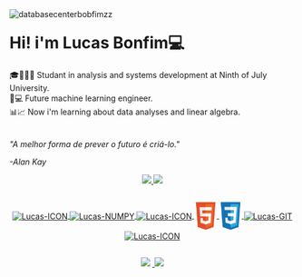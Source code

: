 <img src="https://i.imgur.com/g8EYT2N.png" in-width="400px" max-width="600px" width="600px" align="right" alt="databasecenterbobfimzz">


<h1>Hi! i'm Lucas Bonfim💻</h1>
 
🎓👨🏽‍🎓 Studant in analysis and systems development at Ninth of July University.<br>
🤖💻 Future machine learning engineer.<br>
📊📈 Now i'm learning about data analyses and linear algebra.
<br>
<br>
<br>
<i>"A melhor forma de prever o futuro é criá-lo."

-Alan Kay</i>

 
<div align="center">
  <a href="https://github.com/BonfimLucas">
  <img height="180em" src="https://github-readme-stats.vercel.app/api?username=BonfimLucas&show_icons=true&theme=algolia"/>
  <img height="180em" src="https://github-readme-stats.vercel.app/api/top-langs/?username=BonfimLucas&layout=compact&langs_count=7&theme=algolia"/>
</div>
  
  ##
    
  <div align="center">
  <img align="center" alt="Lucas-ICON" height="50" width="40" src="https://cdn.jsdelivr.net/gh/devicons/devicon/icons/python/python-original.svg" />
  <img align="center" alt="Lucas-NUMPY" height="50" width="40" src="https://cdn.jsdelivr.net/gh/devicons/devicon/icons/numpy/numpy-original.svg" />
  <img align="center" alt="Lucas-ICON" height="50" width="40" src="https://cdn.jsdelivr.net/gh/devicons/devicon/icons/mysql/mysql-original.svg" />
  <img align="center" alt="Lucas-HTML" height="50" width="40" src="https://raw.githubusercontent.com/devicons/devicon/master/icons/html5/html5-original.svg">
  <img align="center" alt="Lucas-CSS" height="50" width="40" src="https://raw.githubusercontent.com/devicons/devicon/master/icons/css3/css3-original.svg">
  <img align="center" alt="Lucas-GIT" height="50" width="40"  src="https://cdn.jsdelivr.net/gh/devicons/devicon/icons/git/git-original.svg" />
  <img align="center" alt="Lucas-ICON" height="50" width="40" src="https://cdn.jsdelivr.net/gh/devicons/devicon/icons/jupyter/jupyter-original-wordmark.svg" />
    
  
    
  </div>
  
  ##
    
  <div align="center">
   <a href="https://www.instagram.com/lucasbonfimzz/" target="_blank"><img src="https://img.shields.io/badge/-Instagram-%23E4405F?style=for-the-badge&logo=instagram&logoColor=white" target="_blank"></a>
    <a href="https://www.linkedin.com/in/lucas-bonfim-8a29b922b/" target="_blanck"><img scr="https://img.shields.io/badge/LinkedIn-0077B5?style=for-the-badge&logo=linkedin&logoColor=white"</a>  
      <a href="https://www.linkedin.com/in/lucas-bonfim-8a29b922b/" target="_blank"><img src="https://img.shields.io/badge/LinkedIn-0077B5?style=for-the-badge&logo=linkedin&logoColor=white" target="_blank"></a>
    
  </div>

 
